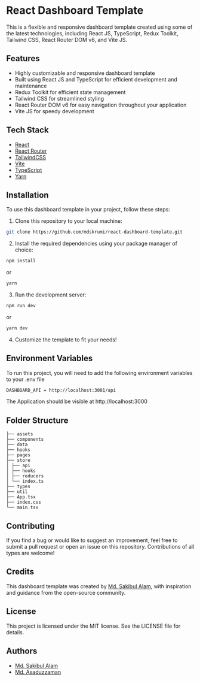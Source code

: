# React Dashboard Template

This is a flexible and responsive dashboard template created using some of the latest technologies, including React JS, TypeScript, Redux Toolkit, Tailwind CSS, React Router DOM v6, and Vite JS.

## Features

- Highly customizable and responsive dashboard template
- Built using React JS and TypeScript for efficient development and maintenance
- Redux Toolkit for efficient state management
- Tailwind CSS for streamlined styling
- React Router DOM v6 for easy navigation throughout your application
- Vite JS for speedy development

## Tech Stack

- [React](https://react.dev/)
- [React Router](https://reactrouter.com/) 
- [TailwindCSS](https://tailwindcss.com/)
- [Vite](https://vitejs.dev/) 
- [TypeScript](https://www.typescriptlang.org/) 
- [Yarn](https://yarnpkg.com/)

## Installation

To use this dashboard template in your project, follow these steps:

1. Clone this repository to your local machine:

```bash
git clone https://github.com/mdskrumi/react-dashboard-template.git
```

2. Install the required dependencies using your package manager of choice:

```bash
npm install
```

or

```bash
yarn
```

3. Run the development server:

```bash
npm run dev
```

or

```bash
yarn dev
```

4. Customize the template to fit your needs!

## Environment Variables

To run this project, you will need to add the following environment variables to your .env file

```bash
DASHBOARD_API = http://localhost:3001/api
```

The Application should be visible at http://localhost:3000

## Folder Structure

```src
├── assets
├── components
├── data
├── hooks
├── pages
├── store
│ ├── api
│ ├── hooks
│ ├── reducers
│ └── index.ts
├── types
├── util
├── App.tsx
├── index.css
└── main.tsx
```

## Contributing

If you find a bug or would like to suggest an improvement, feel free to submit a pull request or open an issue on this repository. Contributions of all types are welcome!

## Credits

This dashboard template was created by [Md. Sakibul Alam](https://github.com/mdskrumi), with inspiration and guidance from the open-source community.

## License

This project is licensed under the MIT license. See the LICENSE file for details.

## Authors

- [Md. Sakibul Alam](https://github.com/mdskrumi)
- [Md. Asaduzzaman](https://github.com/Asad-404)
